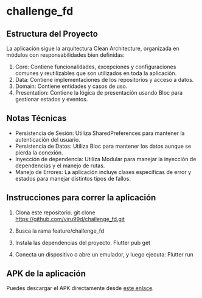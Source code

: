 # challenge_fd

## Estructura del Proyecto
La aplicación sigue la arquitectura Clean Architecture, organizada en módulos con responsabilidades bien definidas:

1. Core: Contiene funcionalidades, excepciones y configuraciones comunes y reutilizables que son utilizados en toda la aplicación.
2. Data: Contiene implementaciones de los repositorios y acceso a datos.
3. Domain: Contiene entidades y casos de uso.
4. Presentation: Contiene la lógica de presentación usando Bloc para gestionar estados y eventos.

## Notas Técnicas
- Persistencia de Sesión: Utiliza SharedPreferences para mantener la autenticación del usuario.
- Persistencia de Datos: Utiliza Bloc para mantener los datos aunque se pierda la conexión.
- Inyección de dependencia: Utiliza Modular para manejar la inyección de dependencias y el manejo de rutas.
- Manejo de Errores: La aplicación incluye clases específicas de error y estados para manejar distintos tipos de fallos.

## Instrucciones para correr la aplicación
1. Clona este repositorio.
   git clone https://github.com/viru99d/challenge_fd.git

2. Busca la rama feature/challenge_fd

3. Instala las dependencias del proyecto.
    Flutter pub get

4. Conecta un dispositivo o abre un emulador, y luego ejecuta:
    Flutter run

## APK de la aplicación

Puedes descargar el APK directamente desde [este enlace](https://drive.google.com/file/d/18aanbgvAa1d1A4mxEEFV4u7tJFpld9T6/view?usp=drive_link).


